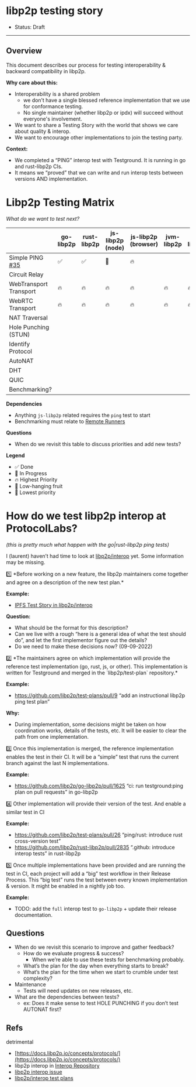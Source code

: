# libp2p testing story

- Status: Draft

---

## Overview

This document describes our process for testing interoperability & backward compatibility in libp2p.

**Why care about this:**

- Interoperability is a shared problem
    - we don’t have a single blessed reference implementation that we use for conformance testing.
    - No single maintainer (whether libp2p or ipdx) will succeed without everyone's involvement.
- We want to share a Testing Story with the world that shows we care about quality & interop.
- We want to encourage other implementations to join the testing party.

**Context:**

- We completed a “PING” interop test with Testground. It is running in go and rust-libp2p CIs.
- It means we “proved” that we can write and run interop tests between versions AND implementation.

# Libp2p Testing Matrix

*What do we want to test next?*

|                                   | go-libp2p | rust-libp2p | js-libp2p (node) | js-libp2p (browser) | jvm-libp2p | nim-libp2p |
| ---                               | ---       | ---         | ---              | ---                 | ---        | ---        |
| Simple PING [#35][issue-35]       | ✅        | ✅          | 🍎               | 🔥                  |            |            |
| Circuit Relay                     |           |             |                  |                     |            |            |
| WebTransport Transport            | 🔥        | 🔥          | 🔥               | 🔥                  | 🔥         | 🔥         |
| WebRTC Transport                  | 🔥        | 🔥          | 🔥               | 🔥                  | 🔥         | 🔥         |
| NAT Traversal                     |           |             |                  |                     |            |            |
| Hole Punching (STUN)              |           |             |                  |                     |            |            |
| Identify Protocol                 |           |             |                  |                     |            |            |
| AutoNAT                           |           |             |                  |                     |            |            |
| DHT                               |           |             |                  |                     |            |            |
| QUIC                              |           |             |                  |                     |            |            |
| Benchmarking?                     |           |             |                  |                     |            |            |

**Dependencies**

- Anything `js-libp2p` related requires the `ping` test to start
- Benchmarking must relate to [Remote Runners][remote-runners]

**Questions**

- When do we revisit this table to discuss priorities and add new tests?

**Legend**

- ✅ Done
- 🚚 In Progress
- 🔥 Highest Priority
- 🍎 Low-hanging fruit
- 🧊 Lowest priority

# How do we test libp2p interop at ProtocolLabs?

*(this is pretty much what happen with the go|rust-libp2p ping tests)*

I (laurent) haven’t had time to look at [libp2p/interop](https://github.com/libp2p/interop/actions/runs/3021456724) yet. Some information may be missing.

<aside>
1️⃣ *Before working on a new feature, the libp2p maintainers come together and agree on a description of the new test plan.*

</aside>

**Example:**

- [IPFS Test Story in libp2p/interop](https://github.com/libp2p/interop/blob/master/pdd/PDD-THE-IPFS-BUNDLE.md)

**Question:**

- What should be the format for this description?
- Can we live with a rough “here is a general idea of what the test should do”, and let the first implementor figure out the details?
- Do we need to make these decisions now? (09-09-2022)

<aside>
2️⃣ *The maintainers agree on which implementation will provide the reference test implementation (go, rust, js, or other). This implementation is written for Testground and merged in the `libp2p/test-plan` repository.*

</aside>

**Example:**

- https://github.com/libp2p/test-plans/pull/9 “add an instructional libp2p ping test plan”

**Why:**

- During implementation, some decisions might be taken on how coordination works, details of the tests, etc. It will be easier to clear the path from one implementation.

<aside>
3️⃣ Once this implementation is merged, the reference implementation enables the test in their CI. It will be a “simple” test that runs the current branch against the last N implementations.

</aside>

**Example:**

- https://github.com/libp2p/go-libp2p/pull/1625 “ci: run testground:ping plan on pull requests” in go-libp2p

<aside>
4️⃣ Other implementation will provide their version of the test. And enable a similar test in CI

</aside>

**Example:**

- https://github.com/libp2p/test-plans/pull/26 “ping/rust: introduce rust cross-version test”
- https://github.com/libp2p/rust-libp2p/pull/2835 “.github: introduce interop tests” in rust-libp2p

<aside>
5️⃣ Once multiple implementations have been provided and are running the test in CI, each project will add a “big” test workflow in their Release Process.
This “big test” runs the test between every known implementation & version.
It might be enabled in a nightly job too.

</aside>

**Example:**

- TODO: add the `full` interop test to `go-libp2p` + update their release documentation.

## Questions

- When do we revisit this scenario to improve and gather feedback?
    - How do we evaluate progress & success?
        - When we’re able to use these tests for benchmarking probably.
    - What’s the plan for the day when everything starts to break?
    - What’s the plan for the time when we start to crumble under test complexity?
- Maintenance
    - Tests will need updates on new releases, etc.
- What are the dependencies between tests?
    - ex: Does it make sense to test HOLE PUNCHING if you don’t test AUTONAT first?

## Refs

detrimental

- [https://docs.libp2p.io/concepts/protocols/](https://docs.libp2p.io/concepts/protocols/)
- libp2p interop in [Interop Repository](https://github.com/libp2p/interop)
- [libp2p interop issue](https://github.com/libp2p/interop/issues/70)
- [libp2p/interop test plans](https://github.com/libp2p/interop/blob/master/pdd/PDD-THE-IPFS-BUNDLE.md)


[issue-35]: https://github.com/libp2p/test-plans/issues/35
[remote-runners]: https://pl-strflt.notion.site/Remote-Runners-c4ad4886c4294fb6a6f8afd9c0c5b73c